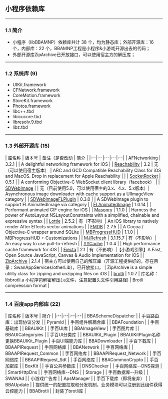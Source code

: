 <!-- TOC -->

## 小程序依赖库

--------------------------------

### 1.1 简介

- 小程序（libBBAMNP）依赖库共计 38 个，均为静态库；外部开源库：16 个，内部库：22 个，BBAMNP工程是小程序&小游戏开源出去的代码；
- 外部开源库ZipArchive已开放接口，可以使用宿主方的解压库；

--------------------------------

### 1.2 系统库 (9)
- UIKit.framework
- CFNetwork.framework
- CoreMotion.framework
- StoreKit.framework
- Photos.framework
- libc++.tbd
- libicucore.tbd
- libresolv.9.tbd
- libz.tbd

--------------------------------

### 1.3 外部开源库 (15)

| 库名称 | 版本号 | 备注（是否改动 | 简介 |
|:--|:--|:--|:--|:--|
| [AFNetworking](https://github.com/AFNetworking/AFNetworking) | 3.2.1 |  | A delightful networking framework for iOS | 
| [Reachability](https://github.com/tonymillion/Reachability) | 3.2 | 无（可以使用宿主版本） |  ARC and GCD Compatible Reachability Class for iOS and MacOS. Drop in replacement for Apple Reachability | | 
| [SocketRocket](https://github.com/facebook/SocketRocket) | 0.5.1 |  |   A conforming Objective-C WebSocket client library（facebook） |
| [SDWebImage](https://github.com/SDWebImage/SDWebImage) | | 无（目前使用5.0，可以使用宿主的3.x、4.x、5.x版本）| Asynchronous image downloader with cache support as a UIImageView category |
| [SDWebImageFLPlugin](https://github.com/SDWebImage/SDWebImageFLPlugin) | 0.3.0 |  |  A SDWebImage plugin to support FLAnimatedImage via category |
| [FLAnimatedImage](https://github.com/Flipboard/FLAnimatedImage) | 1.0.14 |  |  Performant animated GIF engine for iOS |
| [Masonry](https://github.com/SnapKit/Masonry) | 1.1.0 |  |  Harness the power of AutoLayout NSLayoutConstraints with a simplified, chainable and expressive syntax |
| [Lottie](https://github.com/airbnb/lottie-ios) | 2.5.2 | 有（不影响）|  An iOS library to natively render After Effects vector animations |
| [FMDB](https://github.com/ccgus/fmdb) | 2.7.5 |  |  A Cocoa / Objective-C wrapper around SQLite |
| [MBProgressHUD](https://github.com/jdg/MBProgressHUD) | 1.1.0 |  |  MBProgressHUD + Customizations |
| [MJRefresh](https://github.com/CoderMJLee/MJRefresh) | 3.1.15.7 | 有（不影响）|  An easy way to use pull-to-refresh |
| [YYCache](https://github.com/ibireme/YYCache) | 1.0.4 |  |  High performance cache framework for iOS |
| [Ejecta](https://github.com/phoboslab/Ejecta) | 2.1 | 有（不影响）|【小游戏引擎】A Fast, Open Source JavaScript, Canvas & Audio Implementation for iOS |
| [ZipArchive](https://github.com/ZipArchive/ZipArchive) | 2.1.4 | 宿主方可以使用自己的解压库（开源工程提供好的，存在目录：SwanAppServices/otherLib），已开放接口， | ZipArchive is a simple utility class for zipping and unzipping files on iOS |
| [brotli](https://github.com/google/brotli) | 1.0.7 | 库名称：libbrotli.a 小程序包解密解压(.a文件，注意配置头文件引用路径) | Brotli compression format |

---------------------------------

### 1.4 百度app内部库  (22)
| 库名称 | 版本号 | 简介 |
|:--|:--|:--|:--|
| BBASchemeDispatcher |  | 手百路由库：出现协议分发 | 
| Pyramid |  | 手百组件解耦合库 | 
| BBAFoundation |  | 手百基础库 | 
| BBAUIKit |  | 手百UI库 | 
| BBAImageView |  | 手百图片库 | 
| BBAUICategoryies |  | 手百UI分类库 | 
| BBAUIKit_Plugin | BBAUIKitPlugin名称更换BBAUIKit_Plugin | 手百UI端能力库 | 
| BBADownloader |  | 手百下载库 | 
| BBAAPIRequest |  | 手百网络库 | 
| BBANetwork |  | 手百网络库 | 
| BBAAPIRequest_Common |  | 手百网络库 | 
| BBAAPIRequest_Network |  | 手百网络库 | 
| BBAAPIRequest_Sdt |  | 手百网络库 | 
| BBACommonCrypto |  | 手百加密库 | 
| BoxKit |  | 手百公共参数库 | 
| DNSChecker |  | 手百网络库--DNS探测  | 
| SmartHttpDns |  | 手百网络库--DNS | 
| Storage |  | 手百数据库--升级 | 
| SWANAd |  | 小游戏广告库 | 
| ApsManager |  | 手百下载库（即将废弃） | 
| BBAUpdate |  | 提供统一的配置拉取和分发机制，业务模块可以注册到此组件获得云控能力 | 
| BBABrotli |  | 封装了brotli库 | 


